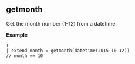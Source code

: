 ## getmonth

Get the month number (1-12) from a datetime.

**Example**

<!-- csl -->
```
T 
| extend month = getmonth(datetime(2015-10-12))
// month == 10
```
   
